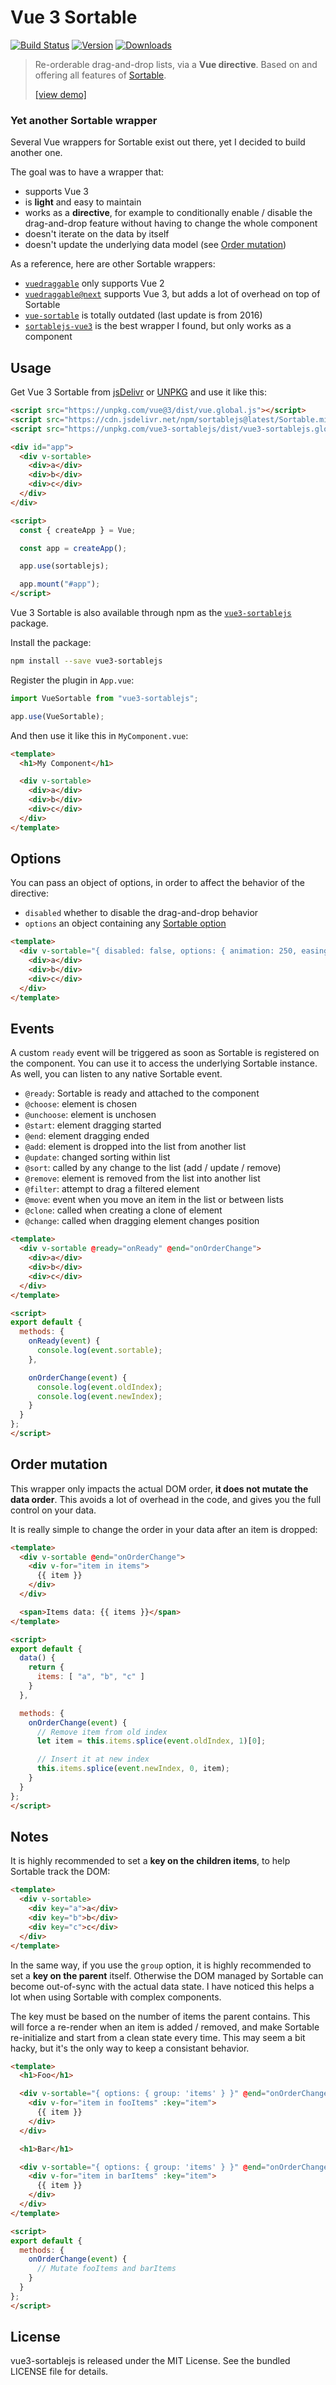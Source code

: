 # Vue 3 Sortable

[![Build Status](https://github.com/eliottvincent/vue3-sortablejs/actions/workflows/test.yml/badge.svg)](https://github.com/eliottvincent/vue3-sortablejs/actions) [![Version](https://img.shields.io/npm/v/vue3-sortablejs.svg)](https://www.npmjs.com/package/vue3-sortablejs) [![Downloads](https://img.shields.io/npm/dt/vue3-sortablejs.svg)](https://www.npmjs.com/package/vue3-sortablejs)

> Re-orderable drag-and-drop lists, via a **Vue directive**. Based on and offering all features of [Sortable](https://github.com/SortableJS/Sortable).
> 
> [[view demo]](https://sortablejs.github.io/Sortable/)


### Yet another Sortable wrapper

Several Vue wrappers for Sortable exist out there, yet I decided to build another one.

The goal was to have a wrapper that:
* supports Vue 3
* is **light** and easy to maintain
* works as a **directive**, for example to conditionally enable / disable the drag-and-drop feature without having to change the whole component
* doesn't iterate on the data by itself
* doesn't update the underlying data model (see [Order mutation](#order-mutation))

As a reference, here are other Sortable wrappers:
* [`vuedraggable`](https://www.npmjs.com/package/vuedraggable) only supports Vue 2
* [`vuedraggable@next`](https://www.npmjs.com/package/vuedraggable) supports Vue 3, but adds a lot of overhead on top of Sortable
* [`vue-sortable`](https://www.npmjs.com/package/vue-sortable) is totally outdated (last update is from 2016)
* [`sortablejs-vue3`](https://www.npmjs.com/package/sortablejs-vue3) is the best wrapper I found, but only works as a component


## Usage

Get Vue 3 Sortable from [jsDelivr](https://cdn.jsdelivr.net/npm/vue3-sortablejs/dist/vue3-sortablejs.global.js) or [UNPKG](https://unpkg.com/vue3-sortablejs/dist/vue3-sortablejs.global.js) and use it like this:

```html
<script src="https://unpkg.com/vue@3/dist/vue.global.js"></script>
<script src="https://cdn.jsdelivr.net/npm/sortablejs@latest/Sortable.min.js"></script>
<script src="https://unpkg.com/vue3-sortablejs/dist/vue3-sortablejs.global.js"></script>

<div id="app">
  <div v-sortable>
    <div>a</div>
    <div>b</div>
    <div>c</div>
  </div>
</div>

<script>
  const { createApp } = Vue;

  const app = createApp();

  app.use(sortablejs);

  app.mount("#app");
</script>
```

Vue 3 Sortable is also available through npm as the [`vue3-sortablejs`](https://www.npmjs.com/package/vue3-sortablejs) package.

Install the package:
```sh
npm install --save vue3-sortablejs
```

Register the plugin in `App.vue`:
```js
import VueSortable from "vue3-sortablejs";

app.use(VueSortable);
```

And then use it like this in `MyComponent.vue`:
```html
<template>
  <h1>My Component</h1>

  <div v-sortable>
    <div>a</div>
    <div>b</div>
    <div>c</div>
  </div>
</template>
```


## Options

You can pass an object of options, in order to affect the behavior of the directive:
* `disabled` whether to disable the drag-and-drop behavior
* `options` an object containing any [Sortable option](https://github.com/SortableJS/Sortable#options)

```html
<template>
  <div v-sortable="{ disabled: false, options: { animation: 250, easing: 'cubic-bezier(1, 0, 0, 1)' } }">
    <div>a</div>
    <div>b</div>
    <div>c</div>
  </div>
</template>
```


## Events

A custom `ready` event will be triggered as soon as Sortable is registered on the component. You can use it to access the underlying Sortable instance.
As well, you can listen to any native Sortable event.

* `@ready`: Sortable is ready and attached to the component
* `@choose`: element is chosen
* `@unchoose`: element is unchosen
* `@start`: element dragging started
* `@end`: element dragging ended
* `@add`: element is dropped into the list from another list
* `@update`: changed sorting within list
* `@sort`: called by any change to the list (add / update / remove)
* `@remove`: element is removed from the list into another list
* `@filter`: attempt to drag a filtered element
* `@move`: event when you move an item in the list or between lists
* `@clone`: called when creating a clone of element
* `@change`: called when dragging element changes position

```html
<template>
  <div v-sortable @ready="onReady" @end="onOrderChange">
    <div>a</div>
    <div>b</div>
    <div>c</div>
  </div>
</template>

<script>
export default {
  methods: {
    onReady(event) {
      console.log(event.sortable);
    },

    onOrderChange(event) {
      console.log(event.oldIndex);
      console.log(event.newIndex);
    }
  }
};
</script>
```


## Order mutation

This wrapper only impacts the actual DOM order, **it does not mutate the data order**.
This avoids a lot of overhead in the code, and gives you the full control on your data.

It is really simple to change the order in your data after an item is dropped:
```html
<template>
  <div v-sortable @end="onOrderChange">
    <div v-for="item in items">
      {{ item }}
    </div>
  </div>

  <span>Items data: {{ items }}</span>
</template>

<script>
export default {
  data() {
    return {
      items: [ "a", "b", "c" ]
    }
  },

  methods: {
    onOrderChange(event) {
      // Remove item from old index
      let item = this.items.splice(event.oldIndex, 1)[0];

      // Insert it at new index
      this.items.splice(event.newIndex, 0, item);
    }
  }
};
</script>
```


## Notes

It is highly recommended to set a **key on the children items**, to help Sortable track the DOM:

```html
<template>
  <div v-sortable>
    <div key="a">a</div>
    <div key="b">b</div>
    <div key="c">c</div>
  </div>
</template>
```

In the same way, if you use the `group` option, it is highly recommended to set a **key on the parent** itself. Otherwise the DOM managed by Sortable can become out-of-sync with the actual data state. I have noticed this helps a lot when using Sortable with complex components.

The key must be based on the number of items the parent contains. This will force a re-render when an item is added / removed, and make Sortable re-initialize and start from a clean state every time. This may seem a bit hacky, but it's the only way to keep a consistant behavior.

```html
<template>
  <h1>Foo</h1>

  <div v-sortable="{ options: { group: 'items' } }" @end="onOrderChange" :key="fooItems.length">
    <div v-for="item in fooItems" :key="item">
      {{ item }}
    </div>
  </div>

  <h1>Bar</h1>

  <div v-sortable="{ options: { group: 'items' } }" @end="onOrderChange" :key="barItems.length">
    <div v-for="item in barItems" :key="item">
      {{ item }}
    </div>
  </div>
</template>

<script>
export default {
  methods: {
    onOrderChange(event) {
      // Mutate fooItems and barItems
    }
  }
};
</script>
```


## License

vue3-sortablejs is released under the MIT License. See the bundled LICENSE file for details.
